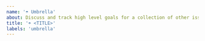 ```yaml
---
name: '☂️ Umbrella'
about: Discuss and track high level goals for a collection of other issues. Should only be opened with prior discussion.
title: '☂️ <TITLE>'
labels: 'umbrella'
---
```

